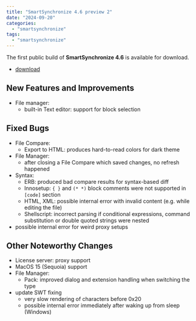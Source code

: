 ```yaml
---
title: "SmartSynchronize 4.6 preview 2"
date: "2024-09-20"
categories:
  - "smartsynchronize"
tags: 
  - "smartsynchronize"
---
```


The first public build of **SmartSynchronize 4.6** is available for download.

- [download](https://www.syntevo.com/smartsynchronize/preview)

## New Features and Improvements
- File manager:
	- built-in Text editor: support for block selection

## Fixed Bugs
- File Compare:
	- Export to HTML: produces hard-to-read colors for dark theme
- File Manager:
	- after closing a File Compare which saved changes, no refresh happened
- Syntax:
	- ERB: produced bad compare results for syntax-based diff
	- Innosetup: `{ }` and `(* *)` block comments were not supported in `[code]` section
	- HTML, XML: possible internal error with invalid content (e.g. while editing the file)
	- Shellscript: incorrect parsing if conditional expressions, command substitution or double quoted strings were nested
- possible internal error for weird proxy setups

## Other Noteworthy Changes
- License server: proxy support
- MacOS 15 (Sequoia) support
- File Manager:
	- Pack: improved dialog and extension handling when switching the type
- update SWT fixing
	- very slow rendering of characters before 0x20
	- possible internal error immediately after waking up from sleep (Windows)
